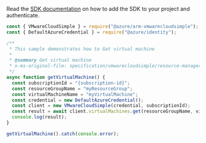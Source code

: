 Read the [SDK documentation](https://github.com/Azure/azure-sdk-for-js/blob/%40azure%2Farm-vmwarecloudsimple_3.0.0/sdk/vmwarecloudsimple/arm-vmwarecloudsimple/README.md) on how to add the SDK to your project and authenticate.

```javascript
const { VMwareCloudSimple } = require("@azure/arm-vmwarecloudsimple");
const { DefaultAzureCredential } = require("@azure/identity");

/**
 * This sample demonstrates how to Get virtual machine
 *
 * @summary Get virtual machine
 * x-ms-original-file: specification/vmwarecloudsimple/resource-manager/Microsoft.VMwareCloudSimple/stable/2019-04-01/examples/GetVirtualMachine.json
 */
async function getVirtualMachine() {
  const subscriptionId = "{subscription-id}";
  const resourceGroupName = "myResourceGroup";
  const virtualMachineName = "myVirtualMachine";
  const credential = new DefaultAzureCredential();
  const client = new VMwareCloudSimple(credential, subscriptionId);
  const result = await client.virtualMachines.get(resourceGroupName, virtualMachineName);
  console.log(result);
}

getVirtualMachine().catch(console.error);
```
